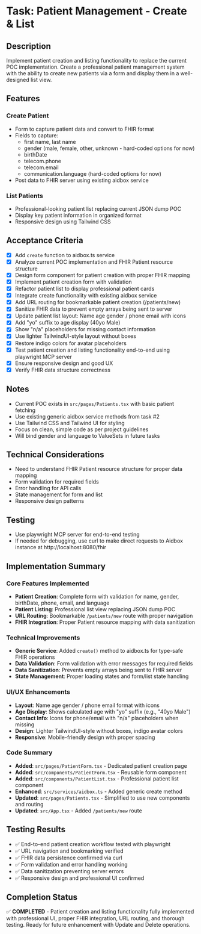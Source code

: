 # Task: Patient Management - Create & List

## Description
Implement patient creation and listing functionality to replace the current POC implementation. Create a professional patient management system with the ability to create new patients via a form and display them in a well-designed list view.

## Features

### Create Patient
- Form to capture patient data and convert to FHIR format
- Fields to capture:
  - first name, last name
  - gender (male, female, other, unknown - hard-coded options for now)
  - birthDate
  - telecom.phone
  - telecom.email
  - communication.language (hard-coded options for now)
- Post data to FHIR server using existing aidbox service

### List Patients
- Professional-looking patient list replacing current JSON dump POC
- Display key patient information in organized format
- Responsive design using Tailwind CSS

## Acceptance Criteria
- [x] Add `create` function to aidbox.ts service
- [x] Analyze current POC implementation and FHIR Patient resource structure
- [x] Design form component for patient creation with proper FHIR mapping
- [x] Implement patient creation form with validation
- [x] Refactor patient list to display professional patient cards
- [x] Integrate create functionality with existing aidbox service
- [x] Add URL routing for bookmarkable patient creation (/patients/new)
- [x] Sanitize FHIR data to prevent empty arrays being sent to server
- [x] Update patient list layout: Name age gender / phone email with icons
- [x] Add "yo" suffix to age display (40yo Male)
- [x] Show "n/a" placeholders for missing contact information
- [x] Use lighter TailwindUI-style layout without boxes
- [x] Restore indigo colors for avatar placeholders
- [x] Test patient creation and listing functionality end-to-end using playwright MCP server
- [x] Ensure responsive design and good UX
- [x] Verify FHIR data structure correctness

## Notes
- Current POC exists in `src/pages/Patients.tsx` with basic patient fetching
- Use existing generic aidbox service methods from task #2
- Use Tailwind CSS and Tailwind UI for styling
- Focus on clean, simple code as per project guidelines
- Will bind gender and language to ValueSets in future tasks

## Technical Considerations
- Need to understand FHIR Patient resource structure for proper data mapping
- Form validation for required fields
- Error handling for API calls
- State management for form and list
- Responsive design patterns

## Testing
- Use playwright MCP server for end-to-end testing
- If needed for debugging, use curl to make direct requests to Aidbox instance at http://localhost:8080/fhir

## Implementation Summary

### Core Features Implemented
- **Patient Creation**: Complete form with validation for name, gender, birthDate, phone, email, and language
- **Patient Listing**: Professional list view replacing JSON dump POC
- **URL Routing**: Bookmarkable `/patients/new` route with proper navigation
- **FHIR Integration**: Proper Patient resource mapping with data sanitization

### Technical Improvements
- **Generic Service**: Added `create()` method to aidbox.ts for type-safe FHIR operations
- **Data Validation**: Form validation with error messages for required fields
- **Data Sanitization**: Prevents empty arrays being sent to FHIR server
- **State Management**: Proper loading states and form/list state handling

### UI/UX Enhancements
- **Layout**: Name age gender / phone email format with icons
- **Age Display**: Shows calculated age with "yo" suffix (e.g., "40yo Male")
- **Contact Info**: Icons for phone/email with "n/a" placeholders when missing
- **Design**: Lighter TailwindUI-style without boxes, indigo avatar colors
- **Responsive**: Mobile-friendly design with proper spacing

### Code Summary
- **Added**: `src/pages/PatientForm.tsx` - Dedicated patient creation page
- **Added**: `src/components/PatientForm.tsx` - Reusable form component
- **Added**: `src/components/PatientList.tsx` - Professional patient list component
- **Enhanced**: `src/services/aidbox.ts` - Added generic create method
- **Updated**: `src/pages/Patients.tsx` - Simplified to use new components and routing
- **Updated**: `src/App.tsx` - Added `/patients/new` route

## Testing Results
- ✅ End-to-end patient creation workflow tested with playwright
- ✅ URL navigation and bookmarking verified
- ✅ FHIR data persistence confirmed via curl
- ✅ Form validation and error handling working
- ✅ Data sanitization preventing server errors
- ✅ Responsive design and professional UI confirmed

## Completion Status
✅ **COMPLETED** - Patient creation and listing functionality fully implemented with professional UI, proper FHIR integration, URL routing, and thorough testing. Ready for future enhancement with Update and Delete operations.